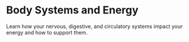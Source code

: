 # Body Systems and Energy

Learn how your nervous, digestive, and circulatory systems impact your energy and how to support them.